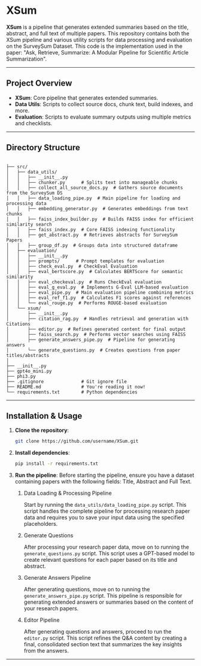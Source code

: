 # XSum
**XSum** is a pipeline that generates extended summaries based on the title, abstract, and full text of multiple papers. This repository contains both the XSum pipeline and various utility scripts for data processing and evaluation on the SurveySum Dataset. This code is the implementation used in the paper: "Ask, Retrieve, Summarize: A Modular Pipeline for Scientific Article Summarization".

---

## Project Overview

- **XSum**: Core pipeline that generates extended summaries.
- **Data Utils**: Scripts to collect source docs, chunk text, build indexes, and more.
- **Evaluation**: Scripts to evaluate summary outputs using multiple metrics and checklists.

---

## Directory Structure

```

├── src/
│   ├── data_utils/
│   │   ├── __init__.py     
│   │   ├── chunker.py      # Splits text into manageable chunks
│   │   ├── collect_all_source_docs.py  # Gathers source documents from the SurveySum DS
│   │   ├── data_loading_pipe.py  # Main pipeline for loading and processing data
│   │   ├── embedding_generator.py  # Generates embeddings from text chunks
│   │   ├── faiss_index_builder.py  # Builds FAISS index for efficient similarity search
│   │   ├── faiss_index.py  # Core FAISS indexing functionality
│   │   ├── get_abstract.py  # Retrieves abstracts for SurveySum Papers
│   │   ├── group_df.py  # Groups data into structured dataframe
│   ├── evaluation/
│   │   ├── __init__.py
│   │   ├── prompts/      # Prompt templates for evaluation
│   │   ├── check_eval.py  # CheckEval Evaluation
│   │   ├── eval_bertscore.py  # Calculates BERTScore for semantic similarity
│   │   ├── eval_checkeval.py  # Runs CheckEval evaluation
│   │   ├── eval_g_eval.py  # Implements G-Eval LLM-based evaluation
│   │   ├── eval_pipe.py  # Main evaluation pipeline combining metrics
│   │   ├── eval_ref_f1.py  # Calculates F1 scores against references
│   │   └── eval_rouge.py  # Performs ROUGE-based evaluation
│   └── xsum/ 
│       ├── __init__.py
│       ├── citation_rag.py  # Handles retrieval and generation with Citations
│       ├── editor.py  # Refines generated content for final output
│       ├── faiss_search.py  # Performs vector searches using FAISS
│       ├── generate_answers_pipe.py  # Pipeline for generating answers
│       └── generate_questions.py  # Creates questions from paper titles/abstracts
│       
├── __init__.py
├── gpt4o_mini.py
├── phi3.py
├── .gitignore              # Git ignore file
├── README.md               # You're reading it now!
└── requirements.txt        # Python dependencies 
```

---

## Installation & Usage

1. **Clone the repository**:
   ```bash
   git clone https://github.com/username/XSum.git
   ```
2. **Install dependencies**:
   ```bash
   pip install -r requirements.txt
   ```
3. **Run the pipeline**:
   Before starting the pipeline, ensure you have a dataset containing papers with the following fields: Title, Abstract and  Full Text.

   1. Data Loading & Processing Pipeline
   
      Start by running the `data_utils/data_loading_pipe.py` script. This script handles the complete pipeline for processing research paper data and requires you to save your input data using the specified placeholders.

   2. Generate Questions

      After processing your research paper data, move on to running the `generate_questions.py` script. This script uses a GPT-based model to create relevant questions for each paper based on its title and abstract.

   3. Generate Answers Pipeline

      After generating questions, move on to running the `generate_answers_pipe.py` script. This pipeline is responsible for generating extended answers or summaries based on the content of your research papers.

   4. Editor Pipeline

      After generating questions and answers, proceed to run the `editor.py` script. This script refines the Q&A content by creating a final, consolidated section text that summarizes the key insights from the answers.
---
